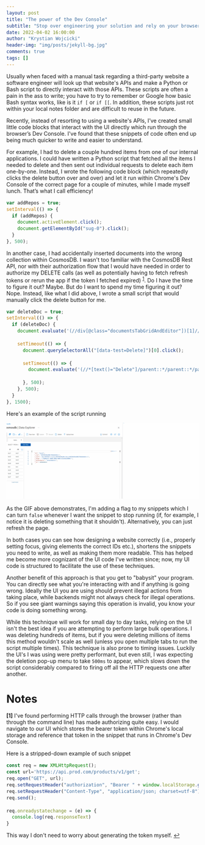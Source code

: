 ```yaml
---
layout: post
title: "The power of the Dev Console"
subtitle: "Stop over engineering your solution and rely on your browsers Dev Console"
date: 2022-04-02 16:00:00
author: "Krystian Wojcicki"
header-img: "img/posts/jekyll-bg.jpg"
comments: true
tags: []
---
```


Usually when faced with a manual task regarding a third-party website a software engineer will look up that website's APIs and make a Python or Bash script to directly interact with those APIs. These scripts are often a pain in the ass to write; you have to try to remember or Google how basic Bash syntax works, like is it `if [` or `if [[`. In addition, these scripts just rot within your local notes folder and are difficult to reuse in the future. 

Recently, instead of resorting to using a website's APIs, I’ve created small little code blocks that interact with the UI directly which run through the browser’s Dev Console. I've found that these snippets of code often end up being much quicker to write and easier to understand.

For example, I had to delete a couple hundred items from one of our internal applications. I could have written a Python script that fetched all the items I needed to delete and then sent out individual requests to delete each item one-by-one. Instead, I wrote the following code block (which repeatedly clicks the delete button over and over) and let it run within Chrome's Dev Console of the correct page for a couple of minutes, while I made myself lunch. That’s what I call efficiency!

```javascript
var addRepos = true;
setInterval(() => {
  if (addRepos) {
    document.activeElement.click();
    document.getElementById("sug-0").click();
  }
}, 500);
```

In another case, I had accidentally inserted documents into the wrong collection within CosmosDB. I wasn't too familiar with the CosmosDB Rest API, nor with their authorization flow that I would have needed in order to authorize my DELETE calls (as well as potentially having to fetch refresh tokens or rerun the app if the token I fetched expired) <sup id="a1">[1](#f1)</sup>. Do I have the time to figure it out? Maybe. But do I want to spend my time figuring it out? Nope. Instead, like what I did above, I wrote a small script that would manually click the delete button for me.

```javascript
var deleteDoc = true;
setInterval(() => {
  if (deleteDoc) {
    document.evaluate('(//div[@class="documentsTabGridAndEditor"])[1]//child::a', document, null, XPathResult.ANY_TYPE, null).iterateNext().click();

    setTimeout(() => {
      document.querySelectorAll("[data-test=Delete]")[0].click();

      setTimeout(() => {
        document.evaluate('(//*[text()="Delete"]/parent::*/parent::*/parent::button)[2]', document, null, XPathResult.ANY_TYPE, null).iterateNext().click();

      }, 500);
    }, 500);
  }
}, 1500);
```

Here's an example of the script running 

![ui-script](./img/posts/../../../img/posts/ui_bot.gif)

As the GIF above demonstrates, I'm adding a flag to my snippets which I can turn `false` whenever I want the snippet to stop running (if, for example, I notice it is deleting something that it shouldn't). Alternatively, you can just refresh the page.

In both cases you can see how designing a website correctly (i.e., properly setting focus, giving elements the correct IDs etc.), shortens the snippets you need to write, as well as making them more readable. This has helped me become more cognizant of the UI code I've written since; now, my UI code is structured to facilitate the use of these techniques.

Another benefit of this approach is that you get to "babysit" your program. You can directly see what you're interacting with and if anything is going wrong. Ideally the UI you are using should prevent illegal actions from taking place, while backends might not always check for illegal operations. So if you see giant warnings saying this operation is invalid, you know your code is doing something wrong.

While this technique will work for small day to day tasks, relying on the UI isn't the best idea if you are attempting to perform large bulk operations. I was deleting hundreds of items, but if you were deleting millions of items this method wouldn't scale as well (unless you open multiple tabs to run the script multiple times). This technique is also prone to timing issues. Luckily the UI's I was using were pretty performant, but even still, I was expecting the deletion pop-up menu to take `500ms` to appear, which slows down the script considerably compared to firing off all the HTTP requests one after another.

# Notes


<b id="f1">[1]</b> I've found performing HTTP calls through the browser (rather than through the command line) has made authorizing quite easy. I would navigate to our UI which stores the bearer token within Chrome's local storage and reference that token in the snippet that runs in Chrome's Dev Console.

Here is a stripped-down example of such snippet

```javascript
const req = new XMLHttpRequest();
const url='https://api.prod.com/products/v1/get';
req.open("GET", url);
req.setRequestHeader("authorization", "Bearer " + window.localStorage.getItem("adal.idtoken"));
req.setRequestHeader("Content-Type", "application/json; charset=utf-8");
req.send();

req.onreadystatechange = (e) => {
  console.log(req.responseText)
}
```

This way I don't need to worry about generating the token myself.  [↩](#a1)